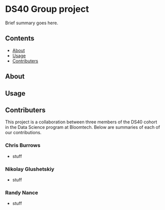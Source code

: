 # DS40 Group project

Brief summary goes here.

## Contents
- [About](#about)
- [Usage](#usage)
- [Contributers](#contributers)

## About


## Usage


## Contributers

This project is a collaboration between three members of the DS40 cohort in the Data Science program at Bloomtech.
Below are summaries of each of our contributions.

### Chris Burrows
- stuff

### Nikolay Glushetskiy
- stuff

### Randy Nance
- stuff
